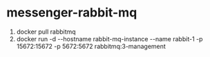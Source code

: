 # messenger-rabbit-mq
1) docker pull rabbitmq
2) docker run -d --hostname rabbit-mq-instance --name rabbit-1 -p 15672:15672 -p 5672:5672 rabbitmq:3-management

